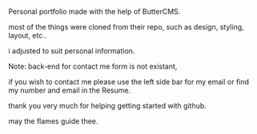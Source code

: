 Personal portfolio made with the help of ButterCMS.

most of the things were cloned from their repo, such as design, styling, layout, etc..

i adjusted to suit personal information.



Note: back-end for contact me form is not existant,

if you wish to contact me please use the left side bar for my email or find my number and email in the Resume.


thank you very much for helping getting started with github.


may the flames guide thee.